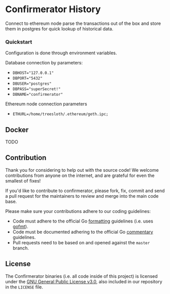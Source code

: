 # Confirmerator History

Connect to ethereum node parse the transactions out of the box and store them in postgres for quick lookup of historical data.


### Quickstart

Configuration is done through environment variables.

Database connection by parameters:
* `DBHOST="127.0.0.1"`
* `DBPORT="5432"`
* `DBUSER="postgres"`
* `DBPASS="superSecret!"`
* `DBNAME="confirmerator"`

Ethereum node connection parameters
* `ETHURL=/home/treesloth/.ethereum/geth.ipc;`

## Docker

TODO

## Contribution

Thank you for considering to help out with the source code! We welcome contributions from
anyone on the internet, and are grateful for even the smallest of fixes!

If you'd like to contribute to confirmerator, please fork, fix, commit and send a pull request
for the maintainers to review and merge into the main code base.

Please make sure your contributions adhere to our coding guidelines:

 * Code must adhere to the official Go [formatting](https://golang.org/doc/effective_go.html#formatting) guidelines (i.e. uses [gofmt](https://golang.org/cmd/gofmt/)).
 * Code must be documented adhering to the official Go [commentary](https://golang.org/doc/effective_go.html#commentary) guidelines.
 * Pull requests need to be based on and opened against the `master` branch.
 
 
 ## License
 
  The Confirmerator binaries (i.e. all code inside of this project) is licensed under the
 [GNU General Public License v3.0](https://www.gnu.org/licenses/gpl-3.0.en.html), also included
 in our repository in the `LICENSE` file.